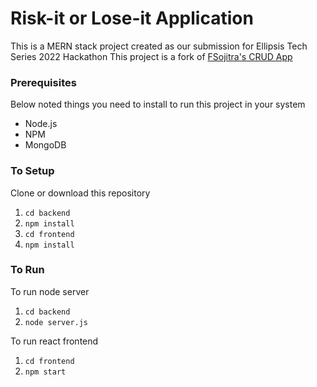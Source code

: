# Risk-it or Lose-it Application
This is a MERN stack project created as our submission for Ellipsis Tech Series 2022 Hackathon
This project is a fork of [FSojitra's CRUD App](https://github.com/FSojitra/Registration-Login-and-CRUD-Action-using-MERN-stack)

### Prerequisites
Below noted things you need to install to run this project in your system

- Node.js
- NPM
- MongoDB

### To Setup
Clone or download this repository

1. `cd backend`
2. `npm install`
3. `cd frontend`
4. `npm install`

### To Run
To run node server
1. `cd backend`
2. `node server.js`

To run react frontend
1. `cd frontend`
2. `npm start`

